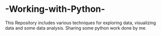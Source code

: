# -Working-with-Python-

This Repository includes various techniques for exploring data, visualizing data and some data analysis. 
Sharing some python work done by me.
